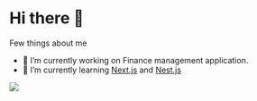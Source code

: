 # Hi there 👋

Few things about me

- 🔭 I’m currently working on Finance management application.
- 🌱 I’m currently learning [Next.js](https://nextjs.org/) and [Nest.js](https://nestjs.com/)


 ![](https://komarev.com/ghpvc/?username=kaushikabhi999)


<!--
**kaushikabhi999/kaushikabhi999** is a ✨ _special_ ✨ repository because its `README.md` (this file) appears on your GitHub profile.

Here are some ideas to get you started:

- 🔭 I’m currently working on ...
- 🌱 I’m currently learning ...
- 👯 I’m looking to collaborate on ...
- 🤔 I’m looking for help with ...
- 💬 Ask me about ...
- 📫 How to reach me: ...
- 😄 Pronouns: ...
- ⚡ Fun fact: ...
-->
